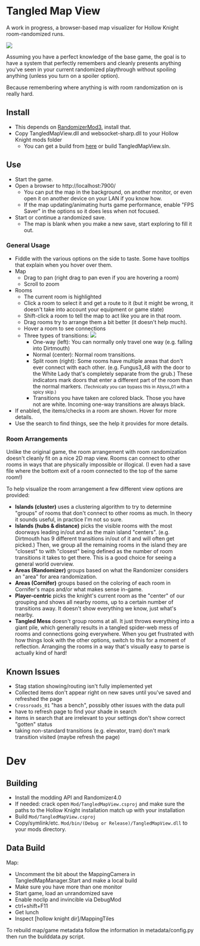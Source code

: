 # Tangled Map View

A work in progress, a browser-based map visualizer for Hollow Knight room-randomized runs.

<img src="featurePreview.png">

Assuming you have a perfect knowledge of the base game, the goal is to have a system that perfectly remembers and cleanly presents anything you've seen in your current randomized playthrough without spoiling anything (unless you turn on a spoiler option).

Because remembering where anything is with room randomization on is really hard.

## Install

- This depends on [RandomizerMod3](https://github.com/homothetyhk/HollowKnight.RandomizerMod), install that.
- Copy TangledMapView.dll and websocket-sharp.dll to your Hollow Knight mods folder
	- You can get a build from [here](https://github.com/sirbrialliance/TangledMapView/releases) or build TangledMapView.sln.

## Use

- Start the game.
- Open a browser to http://localhost:7900/
	- You can put the map in the background, on another monitor, or even open it on another device on your LAN if you know how.
	- If the map updating/animating hurts game performance, enable "FPS Saver" in the options so it does less when not focused.
- Start or continue a randomized save.
	- The map is blank when you make a new save, start exploring to fill it out.

### General Usage

- Fiddle with the various options on the side to taste. Some have tooltips that explain when you hover over them.
- Map
	- Drag to pan (right drag to pan even if you are hovering a room)
	- Scroll to zoom
- Rooms
	- The current room is highlighted
	- Click a room to select it and get a route to it (but it might be wrong, it doesn't take into account your equipment or game state)
	- Shift-click a room to tell the map to act like you are in that room.
	- Drag rooms try to arrange them a bit better (it doesn't help much).
	- Hover a room to see connections
	- Three types of transitions: <img src="markerHelp.png">
		- One-way (left): You can normally only travel one way (e.g. falling into Dirtmouth)
		- Normal (center): Normal room transitions.
		- Split room (right): Some rooms have multiple areas that don't ever connect with each other. (e.g. Fungus3_48 with the door to the White Lady that's completely separate from the grub.) These indicators mark doors that enter a different part of the room than the normal markers. <small>(Technically you can bypass this in Abyss_01 with a spicy skip.)</small>
		- Transitions you have taken are colored black. Those you have not are white. Incoming one-way transitions are always black.
- If enabled, the items/checks in a room are shown. Hover for more details.
- Use the search to find things, see the help it provides for more details.

### Room Arrangements

Unlike the original game, the room arrangement with room randomization doesn't cleanly fit on a nice 2D map view. Rooms can connect to other rooms in ways that are physically impossible or illogical. (I even had a save file where the bottom exit of a room connected to the top of the same room!)

To help visualize the room arrangement a few different view options are provided:

- **Islands (cluster)** uses a clustering algorithm to try to determine "groups" of rooms that don't connect to other rooms as much. In theory it sounds useful, in practice I'm not so sure.
- **Islands (hubs & distance)** picks the visible rooms with the most doorways leading in/out and as the main island "centers". (e.g. Dirtmouth has 9 different transitions in/out of it and will often get picked.) Then, we group all the remaining rooms in the island they are "closest" to with "closest" being defined as the number of room transitions it takes to get there. This is a good choice for seeing a general world overview.
- **Areas (Randomizer)** groups based on what the Randomizer considers an "area" for area randomization.
- **Areas (Cornifer)** groups based on the coloring of each room in Cornifer's maps and/or what makes sense in-game.
- **Player-centric** picks the knight's current room as the "center" of our grouping and shows all nearby rooms, up to a certain number of transitions away. It doesn't show everything we know, just what's nearby.
- **Tangled Mess** doesn't group rooms at all. It just throws everything into a giant pile, which generally results in a tangled spider-web mess of rooms and connections going everywhere. When you get frustrated with how things look with the other options, switch to this for a moment of reflection. Arranging the rooms in a way that's visually easy to parse is actually kind of hard!


## Known Issues

- Stag station showing/routing isn't fully implemented yet
- Collected items don't appear right on new saves until you've saved and refreshed the page
- `Crossroads_01` "has a bench", possibly other issues with the data pull
- have to refresh page to find your shade in search
- items in search that are irrelevant to your settings don't show correct "gotten" status
- taking non-standard transitions (e.g. elevator, tram) don't mark transition visited (maybe refresh the page)

# Dev

## Building

- Install the modding API and Randomizer4.0
- If needed: crack open `Mod/TangledMapView.csproj` and make sure the paths to the Hollow Knight installation match up with your installation
- Build `Mod/TangledMapView.csproj`
- Copy/symlink/etc. `Mod/bin/(Debug or Release)/TangledMapView.dll` to your mods directory.


## Data Build

Map:

- Uncomment the bit about the MappingCamera in TangledMapManager.Start and make a local build
- Make sure you have more than one monitor
- Start game, load an unrandomized save
- Enable noclip and invincible via DebugMod
- ctrl+shift+F11
- Get lunch
- Inspect [hollow knight dir]/MappingTiles

To rebuild map/game metadata follow the information in metadata/config.py then run the builddata.py script.

